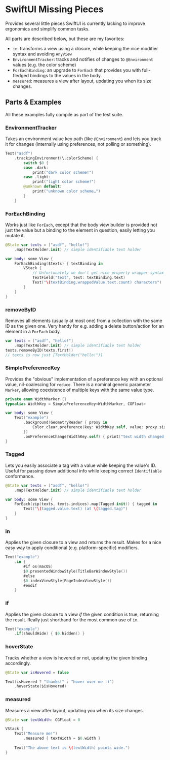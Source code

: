 # SwiftUI Missing Pieces

Provides several little pieces SwiftUI is currently lacking to improve ergonomics and simplify common tasks.

All parts are described below, but these are my favorites:

- `in`: transforms a view using a closure, while keeping the nice modifier syntax and avoiding `AnyView`
- `EnvironmentTracker`: tracks and notifies of changes to `@Environment` values (e.g. the color scheme)
- `ForEachBinding`: an upgrade to `ForEach` that provides you with full-fledged bindings to the values in the body.
- `measured`: measures a view after layout, updating you when its size changes.

## Parts & Examples

All these examples fully compile as part of the test suite.

### EnvironmentTracker

Takes an environment value key path (like `@Environment`) and lets you track it for changes (internally using preferences, not polling or something).

```swift
Text("asdf")
	.trackingEnvironment(\.colorScheme) {
		switch $0 {
		case .dark:
			print("dark color scheme!")
		case .light:
			print("light color scheme!")
		@unknown default:
			print("unknown color scheme…")
		}
	}
```

### ForEachBinding

Works just like `ForEach`, except that the body view builder is provided not just the value but a binding to the element in question, easily letting you mutate it.

```swift
@State var texts = ["asdf", "hello!"]
	.map(TextHolder.init) // simple identifiable text holder

var body: some View {
	ForEachBinding($texts) { textBinding in
		VStack {
			// Unfortunately we don't get nice property wrapper syntax sugar, but it works just fine.
			TextField("text", text: textBinding.text)
			Text("\(textBinding.wrappedValue.text.count) characters")
		}
	}
}
```

### removeByID

Removes all elements (usually at most one) from a collection with the same ID as the given one. Very handy for e.g. adding a delete button/action for an element in a `ForEach` body.

```swift
var texts = ["asdf", "hello!"]
	.map(TextHolder.init) // simple identifiable text holder
texts.removeByID(texts.first!)
// texts is now just [TextHolder("hello!")]
```

### SimplePreferenceKey

Provides the "obvious" implementation of a preference key with an optional value, nil-coalescing for `reduce`. There is a nominal generic parameter `Marker`, allowing coexistence of multiple keys with the same value type.

```swift
private enum WidthMarker {}
typealias WidthKey = SimplePreferenceKey<WidthMarker, CGFloat>

var body: some View {
	Text("example")
		.background(GeometryReader { proxy in
			Color.clear.preference(key: WidthKey.self, value: proxy.size.width)
		})
		.onPreferenceChange(WidthKey.self) { print("text width changed to \($0!)!") }
}
```

### Tagged

Lets you easily associate a tag with a value while keeping the value's ID. Useful for passing down additional info while keeping correct `Identifiable` conformance.

```swift
@State var texts = ["asdf", "hello!"]
	.map(TextHolder.init) // simple identifiable text holder

var body: some View {
	ForEach(zip(texts, texts.indices).map(Tagged.init)) { tagged in
		Text("\(tagged.value.text) (at \(tagged.tag)")
	}
}
```

### in

Applies the given closure to a view and returns the result. Makes for a nice easy way to apply conditional (e.g. platform-specific) modifiers.

```swift
Text("example")
	.in {
		#if os(macOS)
		$0.presentedWindowStyle(TitleBarWindowStyle())
		#else
		$0.indexViewStyle(PageIndexViewStyle())
		#endif
	}
```

### if

Applies the given closure to a view _if_ the given condition is true, returning the result. Really just shorthand for the most common use of `in`.

```swift
Text("example")
	.if(shouldHide) { $0.hidden() }
```

### hoverState

Tracks whether a view is hovered or not, updating the given binding accordingly.

```swift
@State var isHovered = false

Text(isHovered ? "thanks!" : "hover over me :)")
	.hoverState($isHovered)
```

### measured

Measures a view after layout, updating you when its size changes.

```swift
@State var textWidth: CGFloat = 0

VStack {
	Text("Measure me!")
		.measured { textWidth = $0.width }
	
	Text("The above text is \(textWidth) points wide.")
}
```


